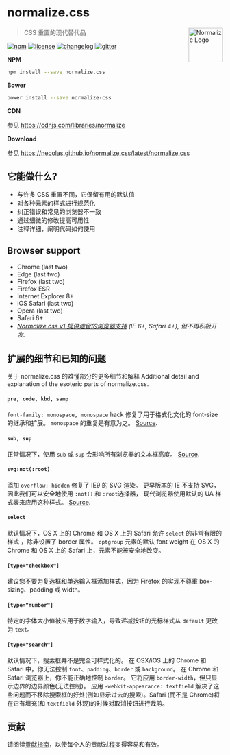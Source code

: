 # normalize.css

<a href="https://github.com/necolas/normalize.css"><img
  src="https://necolas.github.io/normalize.css/logo.svg" alt="Normalize Logo"
  width="80" height="80" align="right"></a>

> CSS 重置的现代替代品

[![npm][npm-image]][npm-url] [![license][license-image]][license-url]
[![changelog][changelog-image]][changelog-url]
[![gitter][gitter-image]][gitter-url]


**NPM**

```sh
npm install --save normalize.css
```

**Bower**

```sh
bower install --save normalize-css
```

**CDN**

参见 https://cdnjs.com/libraries/normalize

**Download**

参见 https://necolas.github.io/normalize.css/latest/normalize.css


## 它能做什么?

  * 与许多 CSS 重置不同，它保留有用的默认值
  * 对各种元素的样式进行规范化
  * 纠正错误和常见的浏览器不一致
  * 通过细微的修改提高可用性
  * 注释详细，阐明代码如何使用


## Browser support

* Chrome (last two)
* Edge (last two)
* Firefox (last two)
* Firefox ESR
* Internet Explorer 8+
* iOS Safari (last two)
* Opera (last two)
* Safari 6+
* _[Normalize.css v1 提供遗留的浏览器支持](https://github.com/necolas/normalize.css/tree/v1) (IE 6+, Safari 4+), 但不再积极开发._



## 扩展的细节和已知的问题

关于 normalize.css 的难懂部分的更多细节和解释
Additional detail and explanation of the esoteric parts of normalize.css.

#### `pre, code, kbd, samp`

`font-family: monospace, monospace` hack 修复了用于格式化文化的 font-size 的继承和扩展。
`monospace` 的重复是有意为之。
[Source](https://en.wikipedia.org/wiki/User:Davidgothberg/Test59).

#### `sub, sup`

正常情况下，使用  `sub` 或 `sup` 会影响所有浏览器的文本框高度。
[Source](https://gist.github.com/413930).

#### `svg:not(:root)`

添加 `overflow: hidden` 修复了 IE9 的 SVG 渲染。
更早版本的 IE 不支持 SVG，因此我们可以安全地使用 `:not()` 和 `:root`选择器，
现代浏览器使用默认的 UA 样式表来应用这种样式。
[Source](https://lists.w3.org/Archives/Public/public-svg-wg/2008JulSep/0339.html).

#### `select`

默认情况下，OS X 上的 Chrome 和 OS X 上的 Safari 允许 `select` 的非常有限的样式
，除非设置了 border 属性。
`optgroup` 元素的默认 font weight 在 OS X 的 Chrome 和 OS X 上的 Safari 上，元素不能被安全地改变。

#### `[type="checkbox"]`

建议您不要为复选框和单选输入框添加样式，因为 Firefox 的实现不尊重 box-sizing、padding 或 width。

#### `[type="number"]`

特定的字体大小值被应用于数字输入，导致递减按钮的光标样式从 `default` 更改为 `text`。

#### `[type="search"]`

默认情况下，搜索框并不是完全可样式化的。
在 OSX/iOS 上的 Chrome 和 Safari 中，你无法控制 `font`、`padding`、`border` 或 `background`。
在 Chrome 和 Safari 浏览器上，你不能正确地控制 `border`。
它将应用 `border-width`，但只显示边界的边界颜色(无法控制)。
应用 `-webkit-appearance: textfield` 解决了这些问题而不移除搜索框的好处(例如显示过去的搜索)。Safari (而不是 Chrome)将在它有填充(和 `textfield` 外观)的时候对取消按钮进行裁剪。

## 贡献

请阅读[贡献指南](CONTRIBUTING.md)，以使每个人的贡献过程变得容易和有效。


[changelog-image]: https://img.shields.io/badge/changelog-md-blue.svg?style=flat-square
[changelog-url]: CHANGELOG.md
[license-image]: https://img.shields.io/npm/l/normalize.css.svg?style=flat-square
[license-url]: LICENSE.md
[npm-image]: https://img.shields.io/npm/v/normalize.css.svg?style=flat-square
[npm-url]: https://www.npmjs.com/package/normalize.css
[gitter-image]: https://img.shields.io/badge/chat-gitter-blue.svg?style=flat-square
[gitter-url]: https://gitter.im/necolas/normalize.css
